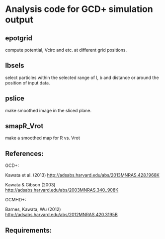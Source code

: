 
# Analysis code for GCD+ simulation output

## epotgrid

 compute potential, Vcirc and etc. at different grid positions. 

## lbsels

 select particles within the selected range of l, b and distance or around the position of input data.

## pslice

 make smoothed image in the sliced plane.


## smapR_Vrot

 make a smoothed map for R vs. Vrot

## References:

GCD+:

Kawata et al. (2013) http://adsabs.harvard.edu/abs/2013MNRAS.428.1968K

Kawata & Gibson (2003) http://adsabs.harvard.edu/abs/2003MNRAS.340..908K

GCMHD+:

Barnes, Kawata, Wu (2012) http://adsabs.harvard.edu/abs/2012MNRAS.420.3195B

## Requirements:


